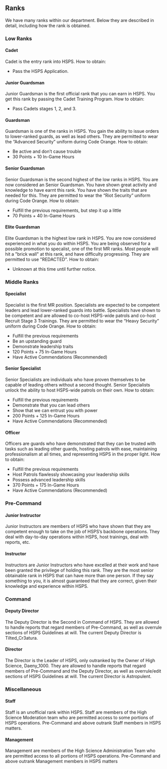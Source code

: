 ## Ranks
We have many ranks within our department. Below they are described in detail, including how the rank is obtained.

### Low Ranks

#### Cadet
Cadet is the entry rank into HSPS.
How to obtain: 
- Pass the HSPS Application.

#### Junior Guardsman
Junior Guardsman is the first official rank that you can earn in HSPS. You get this rank by passing the Cadet Training Program.
How to obtain: 
- Pass Cadets stages 1, 2, and 3.

#### Guardsman
Guardsman is one of the ranks in HSPS. You gain the ability to issue orders to lower-ranked guards, as well as lead others. They are permitted to wear the “Advanced Security” uniform during Code Orange.
How to obtain: 
- Be active and don’t cause trouble
- 30 Points + 10 In-Game Hours

#### Senior Guardsman
Senior Guardsman is the second highest of the low ranks in HSPS. You are now considered an Senior Guardsman. You have shown great activity and knowledge to have earnt this rank. You have shown the traits that are needed for this. They are permitted to wear the “Riot Security” uniform during Code Orange.
How to obtain: 
- Fulfill the previous requirements, but step it up a little
- 70 Points + 40 In-Game Hours

#### Elite Guardsman
Elite Guardsman is the highest low rank in HSPS. You are now considered experienced in what you do within HSPS. You are being observed for a possible promotion to specalist, one of the first MR ranks. Most people will hit a "brick wall" at this rank, and have difficulty progressing. They are permitted to use "REDACTED".
How to obtain:
- Unknown at this time until further notice. 


### Middle Ranks

#### Specialist
Specialist is the first MR position. Specialists are expected to be competent leaders and lead lower-ranked guards into battle. Specialists have shown to be competent and are allowed to co-host HSPS-wide patrols and co-host Recruit Stage 3 Trainings. They are permitted to wear the “Heavy Security” uniform during Code Orange.
How to obtain: 
- Fulfill the previous requirements 
- Be an upstanding guard
- Demonstrate leadership traits
- 120 Points + 75 In-Game Hours
- Have Active Commendations (Recommended)

#### Senior Specialist
Senior Specialists are individuals who have proven themselves to be capable of leading others without a second thought. Senior Specialists unlock the ability to host HSPS-wide patrols on their own.
How to obtain: 
- Fulfill the previous requirements 
- Demonstrate that you can lead others 
- Show that we can entrust you with power
- 200 Points + 125 In-Game Hours
- Have Active Commendations (Recommended)


#### Officer
Officers are guards who have demonstrated that they can be trusted with tasks such as leading other guards, hosting patrols with ease, maintaining professionalism at all times, and representing HSPS in the proper light.
How to obtain: 
- Fulfill the previous requirements 
- Host Patrols flawlessly showcasing your leadership skills
- Possess advanced leadership skills 
- 370 Points + 175 In-Game Hours
- Have Active Commendations (Recommended)

### Pre-Command

#### Junior Instructor
Junior Instructors are members of HSPS who have shown that they are competent enough to take on the job of HSPS’s backbone operations. They deal with day-to-day operations within HSPS, host trainings, deal with reports, etc.

#### Instructor
Instructors are Junior Instructors who have excelled at their work and have been granted the privilege of holding this rank. They are the most senior obtainable rank in HSPS that can have more than one person. If they say something to you, it is almost guaranteed that they are correct, given their knowledge and experience within HSPS.

### Command

#### Deputy Director
The Deputy Director is the Second in Command of HSPS. They are allowed to handle reports that regard members of Pre-Command, as well as overrule sections of HSPS Guidelines at will. The current Deputy Director is Tilted_Cr3atura.

#### Director
The Director is the Leader of HSPS, only outranked by the Owner of High Science, Daeny_1000. They are allowed to handle reports that regard members of Pre-Command and the Deputy Director, as well as overrule/edit sections of HSPS Guidelines at will. The current Director is Astropulent.

### Miscellaneous

#### Staff
Staff is an unofficial rank within HSPS. Staff are members of the High Science Moderation team who are permitted access to some portions of HSPS operations. Pre-Command and above outrank Staff members in HSPS matters.

#### Management
Management are members of the High Science Administration Team who are permitted access to all portions of HSPS operations. Pre-Command and above outrank Management members in HSPS matters
